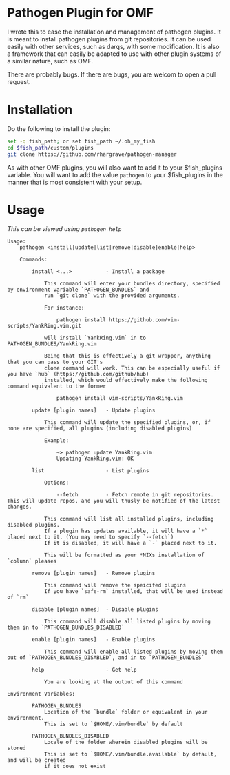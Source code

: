 Pathogen Plugin for OMF
=======================

I wrote this to ease the installation and management of pathogen plugins.
It is meant to install pathogen plugins from git repositories.
It can be used easily with other services, such as darqs, with some modification.
It is also a framework that can easily be adapted to use with other plugin systems
of a similar nature, such as OMF.

There are probably bugs. If there are bugs, you are welcom to open a pull request.

Installation
============

Do the following to install the plugin:

```sh
set -q fish_path; or set fish_path ~/.oh_my_fish
cd $fish_path/custom/plugins	
git clone https://github.com/rhargrave/pathogen-manager
```

As with other OMF plugins, you will also want to add it to your $fish\_plugins variable.
You will want to add the value `pathogen` to your $fish\_plugins in the manner that is most consistent
with your setup.

Usage
=====

*This can be viewed using `pathogen help`*

```
Usage:
	pathogen <install|update|list|remove|disable|enable|help>

	Commands:

		install <...>			- Install a package

			This command will enter your bundles directory, specified by environment variable `PATHOGEN_BUNDLES` and
			run `git clone` with the provided arguments.

			For instance:

				pathogen install https://github.com/vim-scripts/YankRing.vim.git
			
			will install `YankRing.vim` in to PATHOGEN_BUNDLES/YankRing.vim

			Being that this is effectively a git wrapper, anything that you can pass to your GIT's
			clone command will work. This can be especially useful if you have `hub` (https://github.com/github/hub)
			installed, which would effectively make the following command equivalent to the former
				
				pathogen install vim-scripts/YankRing.vim

		update [plugin names]	- Update plugins

			This command will update the specified plugins, or, if none are specified, all plugins (including disabled plugins)

			Example:

				~> pathogen update YankRing.vim
				Updating YankRing.vim: OK

		list					- List plugins

			Options:

				--fetch			- Fetch remote in git repositories. This will update repos, and you will thusly be notified of the latest changes.

			This command will list all installed plugins, including disabled plugins.
			If a plugin has updates available, it will have a `*` placed next to it. (You may need to specify `--fetch`)
			If it is disabled, it will have a `-` placed next to it.

			This will be formatted as your *NIXs installation of `column` pleases

		remove [plugin names]	- Remove plugins

			This command will remove the speicifed plugins
			If you have `safe-rm` installed, that will be used instead of `rm`

		disable [plugin names]	- Disable plugins

			This command will disable all listed plugins by moving them in to `PATHOGEN_BUNDLES_DISABLED`
			
		enable [plugin names]	- Enable plugins

			This command will enable all listed plugins by moving them out of `PATHOGEN_BUNDLES_DISABLED`, and in to `PATHOGEN_BUNDLES`

		help					- Get help

			You are looking at the output of this command

Environment Variables:

		PATHOGEN_BUNDLES
			Location of the `bundle` folder or equivalent in your environment.
			This is set to `$HOME/.vim/bundle` by default

		PATHOGEN_BUNDLES_DISABLED
			Locale of the folder wherein disabled plugins will be stored
			This is set to `$HOME/.vim/bundle.available` by default, and will be created
			if it does not exist
```
